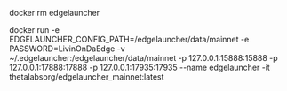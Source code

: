 docker rm edgelauncher

docker run -e EDGELAUNCHER_CONFIG_PATH=/edgelauncher/data/mainnet -e PASSWORD=LivinOnDaEdge -v ~/.edgelauncher:/edgelauncher/data/mainnet -p 127.0.0.1:15888:15888 -p 127.0.0.1:17888:17888 -p 127.0.0.1:17935:17935 --name edgelauncher -it thetalabsorg/edgelauncher_mainnet:latest

